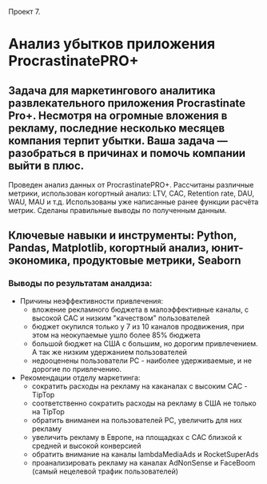 Проект 7.
# Анализ убытков приложения ProcrastinatePRO+


## Задача для маркетингового аналитика развлекательного приложения Procrastinate Pro+. Несмотря на огромные вложения в рекламу, последние несколько месяцев компания терпит убытки. Ваша задача — разобраться в причинах и помочь компании выйти в плюс.

Проведен анализ данных от ProcrastinatePRO+.
Рассчитаны различные метрики, использован когортный анализ: LTV, CAC, Retention rate, DAU, WAU, MAU и т.д. Использованы уже написанные ранее функции расчёта метрик. Сделаны правильные выводы по полученным данным.

## Ключевые навыки и инструменты: Python, Pandas, Matplotlib, когортный анализ, юнит-экономика, продуктовые метрики, Seaborn

### Выводы по результатам аналдиза:
- Причины неэффективности привлечения:
  - вложение рекламного бюджета в малоэффективные каналы, с высокой САС и низким "качеством" пользователей
  - бюджет окупился только у 7 из 10 каналов продвижения, при этом на неокупаемые ушло более 85% бюджета
  - большой бюджет на США с большим, но дорогим привлечением. А так же низким удержанием пользователей
  - недооценены пользователи РС - наиболее удерживаемые, и не дорогие по привлечению.
- Рекомендации отделу маркетинга:
  - сократить расходы на рекламу на каканалах с высоким САС - TipTop
  - соответственно сократить расходы на рекламу в США не только на TipTop
  - обратить вниманеи на пользователей РС, увеличить для них рекламу
  - увеличить рекламу в Европе, на площадках с САС близкой к средней и высокой конверсией
  - обратить внимание на каналы lambdaMediaAds и RocketSuperAds
  - проанализировать рекламу на каналах AdNonSense и FaceBoom (самый нецелевой трафик пользователей)
